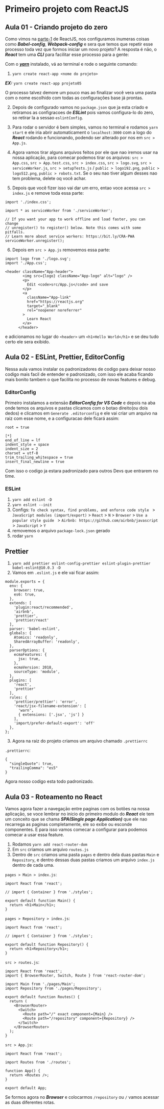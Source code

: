 # Primeiro projeto com ReactJS

## Aula 01 - Criando projeto do zero

Como vimos na [parte-1](https://github.com/peguimasid/React-Introduction) de ReactJS, nos configuramos inumeras coisas como ***Babel-config***, ***Webpack-config*** e sera que temos que repetir esse processo toda vez que formos iniciar um novo projeto? A resposta é nāo, o ***React*** tem uma ***CLI*** para facilitar esse processo para a gente:

Com o ***[yarn](https://classic.yarnpkg.com/pt-BR/docs/install/#mac-stable)*** instalado, vá ao terminal e rode o seguinte comando:

1. `yarn create react-app <nome do projeto>`

***EX:*** `yarn create react-app projeto05`

O processo talvez demore um pouco mas ao finalizar você vera uma pasta com o nome escolhido com todas as configurações base já prontas.

2. Depois de configurado vamos no `package.json` que ja esta criado e retiramos as configracoes de ***ESLint*** pois vamos configura-lo do zero, so retirar la a sessao `eslintConfig`.

3. Para rodar o servidor é bem simples, vamos no terminal e rodamos `yarn start` e ele iria abrir automaticament o `localhost:3000` com a logo do ***React*** rodando e funcionando, podendo ser alterado por nos em `src > App.js`.

4. Agora vamos tirar alguns arquivos feitos por ele que nao iremos usar na nossa aplicaçāo, para comecar podemos tirar os arquivos: `src > App.css`, `src > App.test.css`, `src > index.css`, `src > logo.svg`, `src > serviceWorker.js`, `src > setupTests.js` / `public > logo192.png`, `public > logo512.png`, `public > robots.txt`.
Se o seu nao tiver algum desses nao tem problema, delete oq você achar.

5. Depois que você fizer isso vai dar um erro, entao voce acessa `src > index.js` e remove toda essa parte:

```
import './index.css';

import * as serviceWorker from './serviceWorker';

// If you want your app to work offline and load faster, you can change
// unregister() to register() below. Note this comes with some pitfalls.
// Learn more about service workers: https://bit.ly/CRA-PWA
serviceWorker.unregister();
```
6. Depois em `src > App.js` removemos essa parte:

```
import logo from './logo.svg';
import './App.css';

<header className="App-header">
        <img src={logo} className="App-logo" alt="logo" />
        <p>
          Edit <code>src/App.js</code> and save
        </p>
        <a
          className="App-link"
          href="https://reactjs.org"
          target="_blank"
          rel="noopener noreferrer"
        >
          Learn React
        </a>
      </header>
```

e adicionamos no lugar do `<header>` um `<h1>Hello World</h1>` e se deu tudo certo ele sera exibido.

## Aula 02 - ESLint, Prettier, EditorConfig

Nessa aula vamos instalar os padronizadores de codigo para deixar nosso codigo mais facil de entender e padronizado, com isso ele acaba ficando mais bonito tambem o que facilita no processo de novas features e debug.

### EditorConfig

Primeiro instalamos a extensāo ***EditorConfig for VS Code*** e depois na aba onde temos os arquivos e pastas clicamos com o botao direito(ou dois dedos) e clicamos em `Generate .editorconfig` e ele vai criar um arquivo na raiz com esse nome, e a configuracao dele ficará assim:

```
root = true

[*]
end_of_line = lf
indent_style = space
indent_size = 2
charset = utf-8
trim_trailing_whitespace = true
insert_final_newline = true
```

Com isso o codigo ja estara padronizado para outros Devs que entrarem no time.

### ESLint

1. `yarn add eslint -D`
2. `yarn eslint --init`
3. Configs: `To check syntax, find problems, and enforce code style ` > `JavaScript modules (import/export)` > `React` > `N` > `Browser` > `Use a popular style guide ` > `Airbnb: https://github.com/airbnb/javascript` > `JavaScript` > `Y`
4. removemos o arquivo `package-lock.json` gerado
5. rodar `yarn`

## Prettier

1. `yarn add prettier eslint-config-prettier eslint-plugin-prettier babel-eslint@10.0.3 -D`
2. Vamos em `.eslint.js` e ele vai ficar assim:

```
module.exports = {
  env: {
    browser: true,
    es6: true,
  },
  extends: [
    'plugin:react/recommended',
    'airbnb',
    'prettier',
    'prettier/react'
  ],
  parser: 'babel-eslint',
  globals: {
    Atomics: 'readonly',
    SharedArrayBuffer: 'readonly',
  },
  parserOptions: {
    ecmaFeatures: {
      jsx: true,
    },
    ecmaVersion: 2018,
    sourceType: 'module',
  },
  plugins: [
    'react',
    'prettier'
  ],
  rules: {
    'prettier/prettier': 'error',
    'react/jsx-filename-extension': [
      'warn',
      { extensions: ['.jsx', 'js'] }
    ],
    'import/prefer-default-export': 'off'
  },
};
```
3. Agora na raiz do projeto criamos um arquivo chamado `.prettierrc`

`.prettierrc`:

```
{
  "singleQuote": true,
  "trailingComma": "es5"
}
```

Agora nosso codigo esta todo padronizado.


## Aula 03 - Roteamento no React

Vamos agora fazer a navegaçāo entre paginas com os botões na nossa aplicaçāo, se voce lembrar no inicio do primeiro modulo do ***React*** ele tem um conceito que se chama ***SPA(Single page Application)*** que ele nao recarrega as paginas completamente, ele so exibe ou esconde componentes. E para isso vamos comecar a configurar para podemos comecar a usar essa feature.

1. Rodamos `yarn add react-router-dom`
2. Em `src` criamos um arquivo `routes.js`
3. Dentro de `src` criamos uma pasta `pages` e dentro dela duas pastas `Main` e `Repository`,
e dentro dessas duas pastas criamos um arquivo `index.js` dentro de cada uma.

`pages > Main > index.js`:

```
import React from 'react';

// import { Container } from './styles';

export default function Main() {
  return <h1>Main</h1>;
}
```

`pages > Repository > index.js`:

```
import React from 'react';

// import { Container } from './styles';

export default function Repository() {
  return <h1>Repository</h1>;
}

```

`src > routes.js`:

```
import React from 'react';
import { BrowserRouter, Switch, Route } from 'react-router-dom';

import Main from './pages/Main';
import Repository from './pages/Repository';

export default function Routes() {
  return (
    <BrowserRouter>
      <Switch>
        <Route path="/" exact component={Main} />
        <Route path="/repository" component={Repository} />
      </Switch>
    </BrowserRouter>
  );
}

```

`src > App.js`:

```
import React from 'react';

import Routes from './routes';

function App() {
  return <Routes />;
}

export default App;
```

Se formos agora no ***Browser*** e colocarmos `/repository` ou `/` vamos acessar as duas diferentes rotas.
